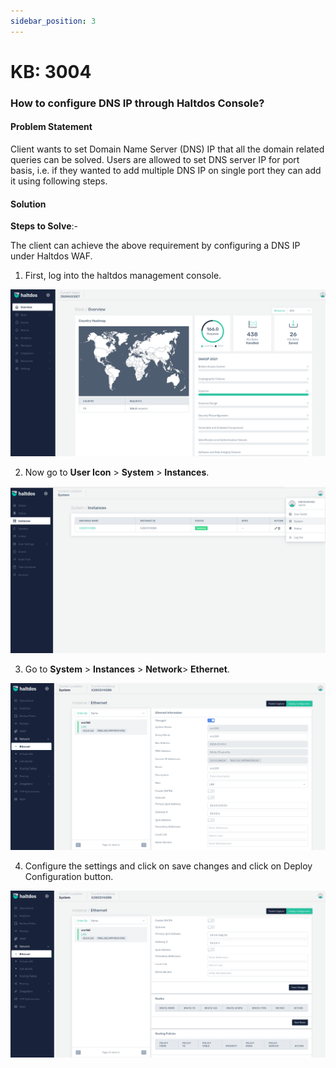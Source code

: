 ```yaml
---
sidebar_position: 3
---
```



# KB: 3004

### **How to configure DNS  IP through Haltdos Console?**

#### **Problem Statement**

Client wants to set Domain Name Server (DNS) IP that all the domain related queries can be solved. Users are allowed to set DNS server IP for port basis, i.e. if they wanted to add multiple DNS IP on single port they can add it using following steps.

#### **Solution**

**Steps to Solve**:-

The client can achieve the above requirement by configuring a DNS IP under Haltdos WAF.  

1. First, log into the haltdos management console.

![dns](/img/platform/kb/overview_kb_3004_1.png)

2. Now go to **User Icon** > **System** > **Instances**.

![dns](/img/platform/kb/instances_kb_3004_2.png)

3. Go to **System** > **Instances** > **Network**> **Ethernet**.

![dns](/img/platform/kb/ethernet_kb_3004_3.png)  

4. Configure the settings and click on save changes and click on Deploy Configuration button.

![dns](/img/platform/kb/deploy_config_kb_3004_4.png)



